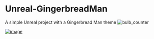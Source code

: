 # Unreal-GingerbreadMan
A simple Unreal project with a Gingerbread Man theme
![bulb_counter](https://github.com/Corey255A1/Unreal-GingerbreadMan/assets/3460291/0fe3db10-ae11-4dc9-9f4c-1768bf5af43c)

[![image](https://github.com/Corey255A1/Unreal-GingerbreadMan/assets/3460291/eb633e5a-7677-450c-b7fb-d81992894c3a)](https://www.youtube.com/watch?v=ejexwNJ2QHo)
